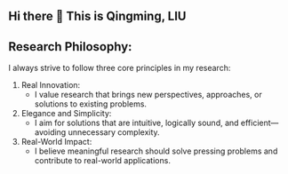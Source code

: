 ## Hi there 👋 This is Qingming, LIU

<!--
**MobiusLqm/MobiusLqm** is a ✨ _special_ ✨ repository because its `README.md` (this file) appears on your GitHub profile.

Here are some ideas to get you started:

- 🔭 I’m currently working on ...
- 🌱 I’m currently learning ...
- 👯 I’m looking to collaborate on ...
- 🤔 I’m looking for help with ...
- 💬 Ask me about ...
- 📫 How to reach me: ...
- 😄 Pronouns: ...
- ⚡ Fun fact: ...
-->
## Research Philosophy:
I always strive to follow three core principles in my research:

1. Real Innovation:
    - I value research that brings new perspectives, approaches, or solutions to existing problems.
2. Elegance and Simplicity:
    - I aim for solutions that are intuitive, logically sound, and efficient—avoiding unnecessary complexity.
3. Real-World Impact:
    - I believe meaningful research should solve pressing problems and contribute to real-world applications.
